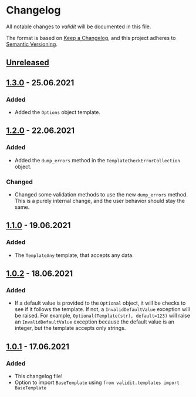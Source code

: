 # Changelog

All notable changes to *validit* will be documented in this file.

The format is based on [Keep a Changelog](https://keepachangelog.com/en/1.0.0/),
and this project adheres to [Semantic Versioning](https://semver.org/spec/v2.0.0.html).

## [Unreleased]

## [1.3.0] - 25.06.2021

### Added

- Added the `Options` object template.

## [1.2.0] - 22.06.2021

### Added

- Added the `dump_errors` method in the `TemplateCheckErrorCollection` object.

### Changed

- Changed some validation methods to use the new `dump_errors` method.
  This is a purely internal change, and the user behavior should stay the same.

## [1.1.0] - 19.06.2021

### Added

- The `TemplateAny` template, that accepts any data.

## [1.0.2] - 18.06.2021

### Added

- If a default value is provided to the `Optional` object, it will be checks to
  see if it follows the template. If not, a `InvalidDefaultValue` exception will
  be raised. For example, `Optional(Template(str), default=123)` will raise an
  `InvalidDefaultValue` exception because the default value is an integer, but
  the template accepts only strings.

## [1.0.1] - 17.06.2021

### Added

- This changelog file!
- Option to import `BaseTemplate` using `from validit.templates import BaseTemplate`

[Unreleased]: https://github.com/reala10n/validit/compare/v1.3.0...HEAD
[1.3.0]: https://github.com/reala10n/validit/compare/v1.2.0...v1.3.0
[1.2.0]: https://github.com/reala10n/validit/compare/v1.1.0...v1.2.0
[1.1.0]: https://github.com/reala10n/validit/compare/v1.0.2...v1.1.0
[1.0.2]: https://github.com/reala10n/validit/compare/v1.0.1...v1.0.2
[1.0.1]: https://github.com/reala10n/validit/compare/v1.0.0...v1.0.1
[1.0.0]: https://github.com/reala10n/validit/releases/tag/v1.0.0
